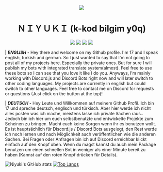 
<h1 align="center"><img src=https://user-images.githubusercontent.com/75905663/120483965-e47e2780-c3b2-11eb-8a98-c308edf70edd.gif></h2>
<h1 align="center">ＮＩＹＵＫＩ (k-kod bilgim y0q)</h1>

<p align="center">
  <a href="https://discord.gg/QXghTbvpGU"><img src="https://img.shields.io/badge/Serendia%20Squad%20-006400.svg?&style=for-the-badge&logo=discord&logoColor=white"></a>
  <a href="https://discord.com/users/730448609790787585"><img src="https://img.shields.io/badge/Niyuki%20-808080.svg?&style=for-the-badge&logo=discord&logoColor=white"></a>
  <a href="https://github.com/niyuki"><img src="https://img.shields.io/badge/Github%20-1d202b.svg?&style=for-the-badge&logo=github&logoColor=white"></a>
    <a href="https://npmjs.com/package/niyuki-cli"><img src="https://img.shields.io/badge/My%20Own%20NPM%20Package%20-ff2050.svg?&style=for-the-badge&logo=npm&logoColor=white"></a>
</p>

| ***ENGLISH -*** Hey there and welcome on my Github profile. I'm 17 and I speak english, turkish and german. So I just wanted to say that I'm not going to post all of my projects here. Especially the private ones. But for sure I will publish my bots with integrated translate system(almost). Feel free to use these bots so I can see that you love it like I do you. Anyways, I'm mainly working with Discord.js and Discord Bots right now and will later switch to other coding languages. My projects are currently in english but could switch to other languages. Feel free to contact me on Discord for requests or questions (Just click on the button at the top)!

| ***DEUTSCH -*** Hey Leute und Willkommen auf meinem Github Profil. Ich bin 17 und spreche deutsch, englisch und türkisch. Aber hier werde ich nicht alles posten was ich mache, meistens lasse ich private Sachen raus.. Jedoch bin ich hier um euch selbstbenutzte und entwickelte Projekte zum Scheinen zu bringen. Macht euch keine Sorgen wenn ihr es benutzen wollt. Es ist hauptsächlich für Discord.js / Discord Bots ausgelegt, den Rest werde ich noch lernen und nach Möglichkeit auch veröffentlichen wie die anderen Sachen. Bei Fragen oder Anfragen bin ich auf Discord erreichbar klickt einfach auf den Knopf oben. Wenn du magst kannst du auch mein Package benutzen um einen schnellen Bot in weniger als einer Minute bereit zu haben (Kannst auf den roten Knopf drücken für Details).

![Niyuki's GitHub stats](https://github-readme-stats.vercel.app/api?username=niyuki&show_icons=true&theme=merko&border_color=39ff14)
[![Top Langs](https://github-readme-stats.vercel.app/api/top-langs/?username=niyuki&layout=compact&text_color=68B487&title_color=97B901&bg_color=0A0F0B&border_color=39ff14)](https://github.com/niyuki)
